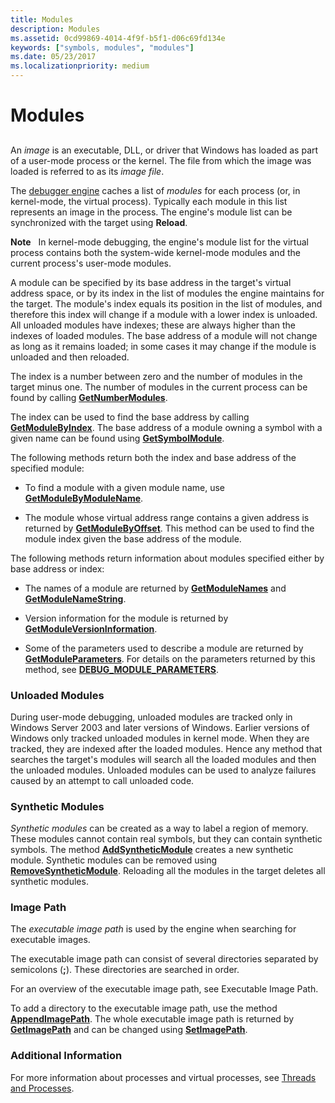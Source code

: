 ```yaml
---
title: Modules
description: Modules
ms.assetid: 0cd99869-4014-4f9f-b5f1-d06c69fd134e
keywords: ["symbols, modules", "modules"]
ms.date: 05/23/2017
ms.localizationpriority: medium
---
```


# Modules


## <span id="modules"></span><span id="MODULES"></span>


An *image* is an executable, DLL, or driver that Windows has loaded as part of a user-mode process or the kernel. The file from which the image was loaded is referred to as its *image file*.

The [debugger engine](introduction.md#debugger-engine) caches a list of *modules* for each process (or, in kernel-mode, the virtual process). Typically each module in this list represents an image in the process. The engine's module list can be synchronized with the target using **Reload**.

**Note**   In kernel-mode debugging, the engine's module list for the virtual process contains both the system-wide kernel-mode modules and the current process's user-mode modules.

 

A module can be specified by its base address in the target's virtual address space, or by its index in the list of modules the engine maintains for the target. The module's index equals its position in the list of modules, and therefore this index will change if a module with a lower index is unloaded. All unloaded modules have indexes; these are always higher than the indexes of loaded modules. The base address of a module will not change as long as it remains loaded; in some cases it may change if the module is unloaded and then reloaded.

The index is a number between zero and the number of modules in the target minus one. The number of modules in the current process can be found by calling [**GetNumberModules**](https://docs.microsoft.com/windows-hardware/drivers/ddi/dbgeng/nf-dbgeng-idebugsymbols3-getnumbermodules).

The index can be used to find the base address by calling [**GetModuleByIndex**](https://docs.microsoft.com/windows-hardware/drivers/ddi/dbgeng/nf-dbgeng-idebugsymbols3-getmodulebyindex). The base address of a module owning a symbol with a given name can be found using [**GetSymbolModule**](https://docs.microsoft.com/windows-hardware/drivers/ddi/dbgeng/nf-dbgeng-idebugsymbols3-getsymbolmodule).

The following methods return both the index and base address of the specified module:

-   To find a module with a given module name, use [**GetModuleByModuleName**](https://docs.microsoft.com/windows-hardware/drivers/ddi/dbgeng/nf-dbgeng-idebugsymbols3-getmodulebymodulename).

-   The module whose virtual address range contains a given address is returned by [**GetModuleByOffset**](https://docs.microsoft.com/windows-hardware/drivers/ddi/dbgeng/nf-dbgeng-idebugsymbols3-getmodulebyoffset). This method can be used to find the module index given the base address of the module.

The following methods return information about modules specified either by base address or index:

-   The names of a module are returned by [**GetModuleNames**](https://docs.microsoft.com/windows-hardware/drivers/ddi/dbgeng/nf-dbgeng-idebugsymbols3-getmodulenames) and [**GetModuleNameString**](https://docs.microsoft.com/windows-hardware/drivers/ddi/dbgeng/nf-dbgeng-idebugsymbols3-getmodulenamestring).

-   Version information for the module is returned by [**GetModuleVersionInformation**](https://docs.microsoft.com/windows-hardware/drivers/ddi/dbgeng/nf-dbgeng-idebugsymbols3-getmoduleversioninformation).

-   Some of the parameters used to describe a module are returned by [**GetModuleParameters**](https://docs.microsoft.com/windows-hardware/drivers/ddi/dbgeng/nf-dbgeng-idebugsymbols3-getmoduleparameters). For details on the parameters returned by this method, see [**DEBUG\_MODULE\_PARAMETERS**](https://docs.microsoft.com/windows-hardware/drivers/ddi/dbgeng/ns-dbgeng-_debug_module_parameters).

### <span id="unloaded_modules"></span><span id="UNLOADED_MODULES"></span>Unloaded Modules

During user-mode debugging, unloaded modules are tracked only in Windows Server 2003 and later versions of Windows. Earlier versions of Windows only tracked unloaded modules in kernel mode. When they are tracked, they are indexed after the loaded modules. Hence any method that searches the target's modules will search all the loaded modules and then the unloaded modules. Unloaded modules can be used to analyze failures caused by an attempt to call unloaded code.

### <span id="synthetic_modules"></span><span id="SYNTHETIC_MODULES"></span> Synthetic Modules

*Synthetic modules* can be created as a way to label a region of memory. These modules cannot contain real symbols, but they can contain synthetic symbols. The method [**AddSyntheticModule**](https://docs.microsoft.com/windows-hardware/drivers/ddi/dbgeng/nf-dbgeng-idebugsymbols3-addsyntheticmodule) creates a new synthetic module. Synthetic modules can be removed using [**RemoveSyntheticModule**](https://docs.microsoft.com/windows-hardware/drivers/ddi/dbgeng/nf-dbgeng-idebugsymbols3-removesyntheticmodule). Reloading all the modules in the target deletes all synthetic modules.

### <span id="image_path"></span><span id="IMAGE_PATH"></span>Image Path

The *executable image path* is used by the engine when searching for executable images.

The executable image path can consist of several directories separated by semicolons (**;**). These directories are searched in order.

For an overview of the executable image path, see Executable Image Path.

To add a directory to the executable image path, use the method [**AppendImagePath**](https://docs.microsoft.com/windows-hardware/drivers/ddi/dbgeng/nf-dbgeng-idebugsymbols3-appendimagepath). The whole executable image path is returned by [**GetImagePath**](https://docs.microsoft.com/windows-hardware/drivers/ddi/dbgeng/nf-dbgeng-idebugsymbols3-getimagepath) and can be changed using [**SetImagePath**](https://docs.microsoft.com/windows-hardware/drivers/ddi/dbgeng/nf-dbgeng-idebugsymbols3-setimagepath).

### <span id="additional_information"></span><span id="ADDITIONAL_INFORMATION"></span>Additional Information

For more information about processes and virtual processes, see [Threads and Processes](controlling-threads-and-processes.md).

 

 





